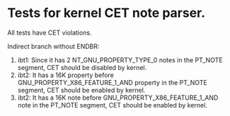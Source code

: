 # Tests for kernel CET note parser.

All tests have CET violations.

Indirect branch without ENDBR:

1. ibt1: Since it has 2 NT_GNU_PROPERTY_TYPE_0 notes in the PT_NOTE
segment, CET should be disabled by kernel.
2. ibt2: It has a 16K property before GNU_PROPERTY_X86_FEATURE_1_AND
property in the PT_NOTE segment, CET should be enabled by kernel.
3. ibt2: It has a 16K note before GNU_PROPERTY_X86_FEATURE_1_AND note
in the PT_NOTE segment, CET should be enabled by kernel.
